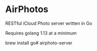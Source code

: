 # AirPhotos
RESTful iCloud Photo server written in Go

Requires golang 1.13 at a minimum

brew install go# airphoto-server
